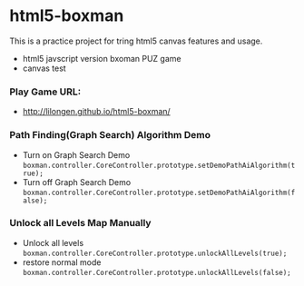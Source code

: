 # html5-boxman
This is a practice project for tring html5 canvas features and usage.
* html5 javscript version bxoman PUZ game
* canvas test

### Play Game URL: 
* http://lilongen.github.io/html5-boxman/

### Path Finding(Graph Search) Algorithm Demo
* Turn on Graph Search Demo  
`boxman.controller.CoreController.prototype.setDemoPathAiAlgorithm(true);`
* Turn off Graph Search Demo   
`boxman.controller.CoreController.prototype.setDemoPathAiAlgorithm(false);`

### Unlock all Levels Map Manually
* Unlock all levels   
`boxman.controller.CoreController.prototype.unlockAllLevels(true);`
* restore normal mode   
`boxman.controller.CoreController.prototype.unlockAllLevels(false);`
